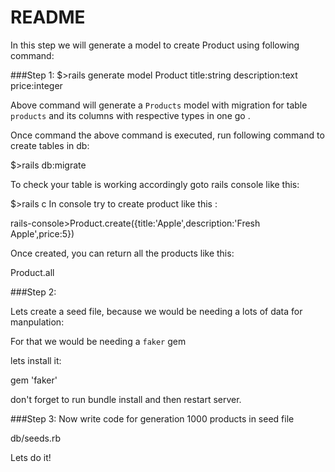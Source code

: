 # README

In this step we will generate a model to create Product using following command:

###Step 1:
$>rails generate model Product title:string description:text price:integer

Above command will generate a `Products` model with migration for table `products` and its columns with respective types in one go .

Once command the above command is executed, run following command to create tables in db:

$>rails db:migrate

To check your table is working accordingly goto rails console like this:

$>rails c
In console try to create product like this :

rails-console>Product.create({title:'Apple',description:'Fresh Apple',price:5})

Once created, you can return all the products like this:

Product.all


###Step 2:

Lets create a seed file, because we would be needing a lots of data for manpulation:

For that we would be needing a `faker` gem

lets install it:

gem 'faker'

don't forget to run bundle install and then restart server.

###Step 3:
Now write code for generation 1000 products in seed file

db/seeds.rb



Lets do it!

